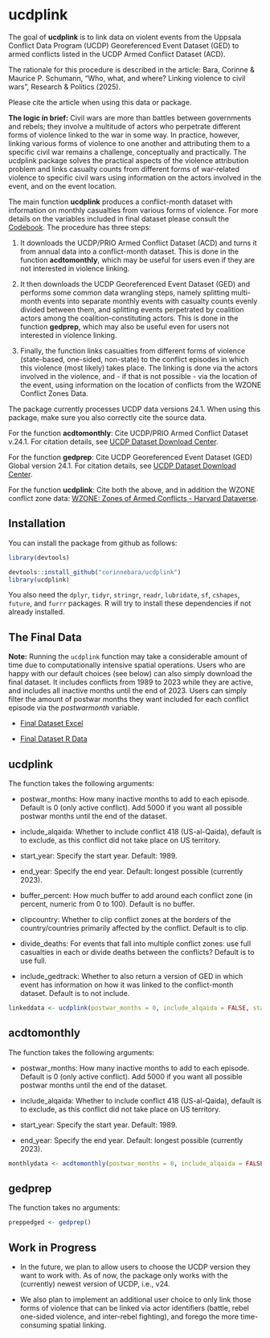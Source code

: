 
<!-- README.md is generated from README.Rmd. Please edit that file -->

# ucdplink

The goal of **ucdplink** is to link data on violent events from the
Uppsala Conflict Data Program (UCDP) Georeferenced Event Dataset (GED)
to armed conflicts listed in the UCDP Armed Conflict Dataset (ACD).

The rationale for this procedure is described in the article: Bara,
Corinne & Maurice P. Schumann, “Who, what, and where? Linking violence
to civil wars”, Research & Politics (2025).

Please cite the article when using this data or package.

**The logic in brief:** Civil wars are more than battles between
governments and rebels; they involve a multitude of actors who
perpetrate different forms of violence linked to the war in some way. In
practice, however, linking various forms of violence to one another and
attributing them to a specific civil war remains a challenge,
conceptually and practically. The ucdplink package solves the practical
aspects of the violence attribution problem and links casualty counts
from different forms of war-related violence to specific civil wars
using information on the actors involved in the event, and on the event
location.

The main function **ucdplink** produces a conflict-month dataset with
information on monthly casualties from various forms of violence. For
more details on the variables included in final dataset please consult
the
[Codebook](https://github.com/corinnebara/ucdplink/releases/download/v1.0.0/Codebook.pdf).
The procedure has three steps:

1.  It downloads the UCDP/PRIO Armed Conflict Dataset (ACD) and turns it
    from annual data into a conflict-month dataset. This is done in the
    function **acdtomonthly**, which may be useful for users even if
    they are not interested in violence linking.

2.  It then downloads the UCDP Georeferenced Event Dataset (GED) and
    performs some common data wrangling steps, namely splitting
    multi-month events into separate monthly events with casualty counts
    evenly divided between them, and splitting events perpetrated by
    coalition actors among the coalition-constituting actors. This is
    done in the function **gedprep,** which may also be useful even for
    users not interested in violence linking.

3.  Finally, the function links casualties from different forms of
    violence (state-based, one-sided, non-state) to the conflict
    episodes in which this violence (most likely) takes place. The
    linking is done via the actors involved in the violence, and - if
    that is not possible - via the location of the event, using
    information on the location of conflicts from the WZONE Conflict
    Zones Data.

The package currently processes UCDP data versions 24.1. When using this
package, make sure you also correctly cite the source data.

For the function **acdtomonthly**: Cite UCDP/PRIO Armed Conflict Dataset
v.24.1. For citation details, see [UCDP Dataset Download
Center](https://ucdp.uu.se/downloads/).

For the function **gedprep**: Cite UCDP Georeferenced Event Dataset
(GED) Global version 24.1. For citation details, see [UCDP Dataset
Download Center](https://ucdp.uu.se/downloads/).

For the function **ucdplink**: Cite both the above, and in addition the
WZONE conflict zone data: [WZONE: Zones of Armed Conflicts - Harvard
Dataverse](https://dataverse.harvard.edu/dataset.xhtml?persistentId=doi:10.7910/DVN/PUWJEU).

## Installation

You can install the package from github as follows:

``` r
library(devtools)

devtools::install_github("corinnebara/ucdplink")
library(ucdplink)
```

You also need the `dplyr`, `tidyr`, `stringr`, `readr`,
`lubridate`, `sf`, `cshapes`, `future`, and `furrr` packages. R will try
to install these dependencies if not already installed.

## The Final Data

**Note:** Running the `ucdplink` function may take a considerable amount
of time due to computationally intensive spatial operations. Users who
are happy with our default choices (see below) can also simply download
the final dataset. It includes conflicts from 1989 to 2023 while they
are active, and includes all inactive months until the end of 2023.
Users can simply filter the amount of postwar months they want included
for each conflict episode via the *postwarmonth* variable.

- [Final Dataset
  Excel](https://github.com/corinnebara/ucdplink/releases/download/v1.0.0/Final_dataset.xlsx)

- [Final Dataset R
  Data](https://github.com/corinnebara/ucdplink/releases/download/v1.0.0/Final_dataset.rds)

## ucdplink

The function takes the following arguments:

- postwar_months: How many inactive months to add to each episode.
  Default is 0 (only active conflict). Add 5000 if you want all possible
  postwar months until the end of the dataset.

- include_alqaida: Whether to include conflict 418 (US-al-Qaida),
  default is to exclude, as this conflict did not take place on US
  territory.

- start_year: Specify the start year. Default: 1989.

- end_year: Specify the end year. Default: longest possible (currently
  2023).

- buffer_percent: How much buffer to add around each conflict zone (in
  percent, numeric from 0 to 100). Default is no buffer.

- clipcountry: Whether to clip conflict zones at the borders of the
  country/countries primarily affected by the conflict. Default is to
  clip.

- divide_deaths: For events that fall into multiple conflict zones: use
  full casualties in each or divide deaths between the conflicts?
  Default is to use full.

- include_gedtrack: Whether to also return a version of GED in which
  event has information on how it was linked to the conflict-month
  dataset. Default is to not include.

``` r
linkeddata <- ucdplink(postwar_months = 0, include_alqaida = FALSE, start_year = 1989, end_year = 2023, buffer_percent = 0, clipcountry = TRUE, divide_deaths = FALSE, include_gedtrack = FALSE)
```

## acdtomonthly

The function takes the following arguments:

- postwar_months: How many inactive months to add to each episode.
  Default is 0 (only active conflict). Add 5000 if you want all possible
  postwar months until the end of the dataset.

- include_alqaida: Whether to include conflict 418 (US-al-Qaida),
  default is to exclude, as this conflict did not take place on US
  territory.

- start_year: Specify the start year. Default: 1989.

- end_year: Specify the end year. Default: longest possible (currently
  2023).

``` r
monthlydata <- acdtomonthly(postwar_months = 0, include_alqaida = FALSE, start_year = 1989, end_year = 2023)
```

## gedprep

The function takes no arguments:

``` r
preppedged <- gedprep()
```

## Work in Progress

- In the future, we plan to allow users to choose the UCDP version they
  want to work with. As of now, the package only works with the
  (currently) newest version of UCDP, i.e., v24.

- We also plan to implement an additional user choice to only link those
  forms of violence that can be linked via actor identifiers (battle,
  rebel one-sided violence, and inter-rebel fighting), and forego the
  more time-consuming spatial linking.
